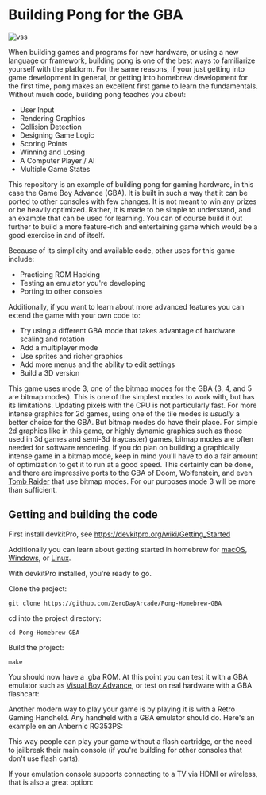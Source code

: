 # Building Pong for the GBA

![vss](https://github.com/ZeroDayArcade/Pong-Homebrew-GBA/assets/141867962/5e45b8e2-6831-495c-9c20-e86bbcaf7217)

When building games and programs for new hardware, or using a new language or framework, building pong is one of the best ways to familiarize yourself with the platform. For the same reasons, if your just getting into game development in general, or getting into homebrew development for the first time, pong makes an excellent first game to learn the fundamentals. Without much code, building pong teaches you about:

- User Input
- Rendering Graphics
- Collision Detection
- Designing Game Logic
- Scoring Points
- Winning and Losing
- A Computer Player / AI
- Multiple Game States

This repository is an example of building pong for gaming hardware, in this case the Game Boy Advance (GBA). It is built in such a way that it can be ported to other consoles with few changes. It is not meant to win any prizes or be heavily optimized. Rather, it is made to be simple to understand, and an example that can be used for learning. You can of course build it out further to build a more feature-rich and entertaining game which would be a good exercise in and of itself.  

Because of its simplicity and available code, other uses for this game include:

- Practicing ROM Hacking
- Testing an emulator you're developing
- Porting to other consoles

Additionally, if you want to learn about more advanced features you can extend the game with your own code to:

- Try using a different GBA mode that takes advantage of hardware scaling and rotation
- Add a multiplayer mode
- Use sprites and richer graphics
- Add more menus and the ability to edit settings
- Build a 3D version 

This game uses mode 3, one of the bitmap modes for the GBA (3, 4, and 5 are bitmap modes). This is one of the simplest modes to work with, but has its limitations. Updating pixels with the CPU is not particularly fast. For more intense graphics for 2d games, using one of the tile modes is *usually* a better choice for the GBA. But bitmap modes do have their place. For simple 2d graphics like in this game, or highly dynamic graphics such as those used in 3d games and semi-3d (raycaster) games, bitmap modes are often needed for software rendering. If you do plan on building a graphically intense game in a bitmap mode, keep in mind you'll have to do a fair amount of optimization to get it to run at a good speed. This certainly can be done, and there are impressive ports to the GBA of Doom, Wolfenstein, and even <a href="https://www.youtube.com/watch?v=_GVSLcqGP7g">Tomb Raider</a> that use bitmap modes. For our purposes mode 3 will be more than sufficient.

## Getting and building the code

First install devkitPro, see <a href="https://devkitpro.org/wiki/Getting_Started">https://devkitpro.org/wiki/Getting_Started</a>

Additionally you can learn about getting started in homebrew for <a href="https://zerodayarcade.com/tutorials/setup-nintendo-homebrew-dev-environment-on-mac">macOS</a>, <a href="https://zerodayarcade.com/tutorials/setup-nintendo-homebrew-dev-environment-on-windows">Windows</a>, or <a href="https://zerodayarcade.com/tutorials/setup-nintendo-homebrew-dev-environment-on-linux">Linux</a>. 

With devkitPro installed, you're ready to go.

Clone the project:
```
git clone https://github.com/ZeroDayArcade/Pong-Homebrew-GBA
```

cd into the project directory:
```
cd Pong-Homebrew-GBA
```

Build the project:
```
make
```

You should now have a .gba ROM. At this point you can test it with a GBA emulator such as <a href="https://visualboyadvance.org/">Visual Boy Advance</a>, or test on real hardware with a GBA flashcart:

Another modern way to play your game is by playing it is with a Retro Gaming Handheld. Any handheld with a GBA emulator should do. Here's an example on an Anbernic RG353PS:

This way people can play your game without a flash cartridge, or the need to jailbreak their main console (if you're building for other consoles that don't use flash carts). 

If your emulation console supports connecting to a TV via HDMI or wireless, that is also a great option:
